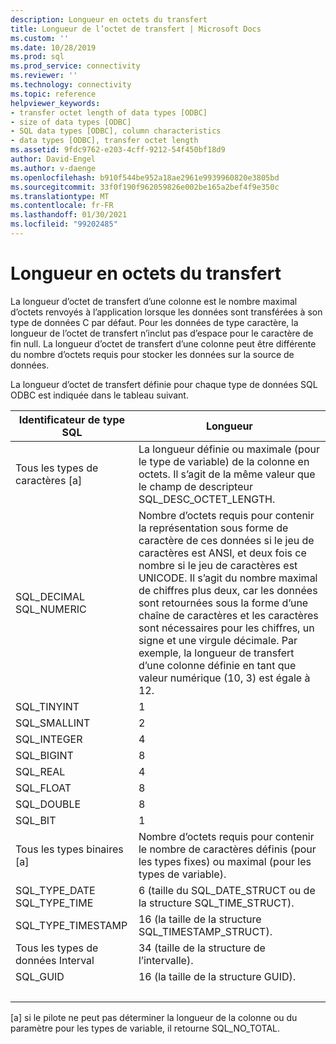 ```yaml
---
description: Longueur en octets du transfert
title: Longueur de l’octet de transfert | Microsoft Docs
ms.custom: ''
ms.date: 10/28/2019
ms.prod: sql
ms.prod_service: connectivity
ms.reviewer: ''
ms.technology: connectivity
ms.topic: reference
helpviewer_keywords:
- transfer octet length of data types [ODBC]
- size of data types [ODBC]
- SQL data types [ODBC], column characteristics
- data types [ODBC], transfer octet length
ms.assetid: 9fdc9762-e203-4cff-9212-54f450bf18d9
author: David-Engel
ms.author: v-daenge
ms.openlocfilehash: b910f544be952a18ae2961e9939960820e3805bd
ms.sourcegitcommit: 33f0f190f962059826e002be165a2bef4f9e350c
ms.translationtype: MT
ms.contentlocale: fr-FR
ms.lasthandoff: 01/30/2021
ms.locfileid: "99202485"
---
```

# <a name="transfer-octet-length"></a>Longueur en octets du transfert
La longueur d’octet de transfert d’une colonne est le nombre maximal d’octets renvoyés à l’application lorsque les données sont transférées à son type de données C par défaut. Pour les données de type caractère, la longueur de l’octet de transfert n’inclut pas d’espace pour le caractère de fin null. La longueur d’octet de transfert d’une colonne peut être différente du nombre d’octets requis pour stocker les données sur la source de données.  
  
 La longueur d’octet de transfert définie pour chaque type de données SQL ODBC est indiquée dans le tableau suivant.  
  
|Identificateur de type SQL|Longueur|  
|-------------------------|------------|  
|Tous les types de caractères [a]|La longueur définie ou maximale (pour le type de variable) de la colonne en octets. Il s’agit de la même valeur que le champ de descripteur SQL_DESC_OCTET_LENGTH.|  
|SQL_DECIMAL<br />SQL_NUMERIC|Nombre d’octets requis pour contenir la représentation sous forme de caractère de ces données si le jeu de caractères est ANSI, et deux fois ce nombre si le jeu de caractères est UNICODE. Il s’agit du nombre maximal de chiffres plus deux, car les données sont retournées sous la forme d’une chaîne de caractères et les caractères sont nécessaires pour les chiffres, un signe et une virgule décimale. Par exemple, la longueur de transfert d’une colonne définie en tant que valeur numérique (10, 3) est égale à 12.|  
|SQL_TINYINT|1|  
|SQL_SMALLINT|2|  
|SQL_INTEGER|4|  
|SQL_BIGINT| 8 |  
|SQL_REAL|4|  
|SQL_FLOAT|8|  
|SQL_DOUBLE|8|  
|SQL_BIT|1|  
|Tous les types binaires [a]|Nombre d’octets requis pour contenir le nombre de caractères définis (pour les types fixes) ou maximal (pour les types de variable).|  
|SQL_TYPE_DATE<br />SQL_TYPE_TIME|6 (taille du SQL_DATE_STRUCT ou de la structure SQL_TIME_STRUCT).|  
|SQL_TYPE_TIMESTAMP|16 (la taille de la structure SQL_TIMESTAMP_STRUCT).|  
|Tous les types de données Interval|34 (taille de la structure de l’intervalle).|  
|SQL_GUID|16 (la taille de la structure GUID).|  
| &nbsp; | &nbsp; |

 [a] si le pilote ne peut pas déterminer la longueur de la colonne ou du paramètre pour les types de variable, il retourne SQL_NO_TOTAL.
